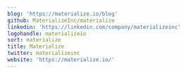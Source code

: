 ```yaml
---
blog: 'https://materialize.io/blog'
github: MaterializeInc/materialize
linkedin: 'https://linkedin.com/company/materializeinc'
logohandle: materializeio
sort: materialize
title: Materialize
twitter: materializeinc
website: 'https://materialize.io/'
---
```

